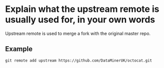 Explain what the upstream remote is usually used for, in your own words
=======================================================================

Upstream remote is used to merge a fork with the original master repo.

Example
-------

`git remote add upstream https://github.com/DataMinerUK/octocat.git`
